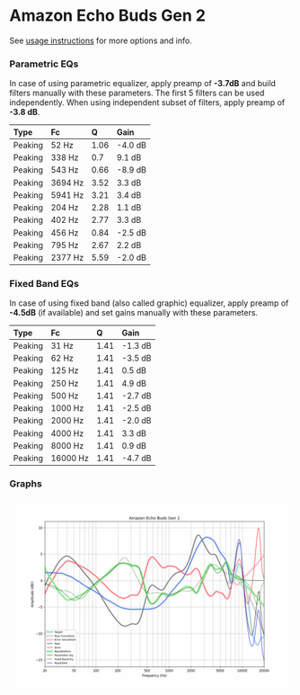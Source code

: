 # Amazon Echo Buds Gen 2
See [usage instructions](https://github.com/jaakkopasanen/AutoEq#usage) for more options and info.

### Parametric EQs
In case of using parametric equalizer, apply preamp of **-3.7dB** and build filters manually
with these parameters. The first 5 filters can be used independently.
When using independent subset of filters, apply preamp of **-3.8 dB**.

| Type    | Fc      |    Q | Gain    |
|:--------|:--------|:-----|:--------|
| Peaking | 52 Hz   | 1.06 | -4.0 dB |
| Peaking | 338 Hz  | 0.7  | 9.1 dB  |
| Peaking | 543 Hz  | 0.66 | -8.9 dB |
| Peaking | 3694 Hz | 3.52 | 3.3 dB  |
| Peaking | 5941 Hz | 3.21 | 3.4 dB  |
| Peaking | 204 Hz  | 2.28 | 1.1 dB  |
| Peaking | 402 Hz  | 2.77 | 3.3 dB  |
| Peaking | 456 Hz  | 0.84 | -2.5 dB |
| Peaking | 795 Hz  | 2.67 | 2.2 dB  |
| Peaking | 2377 Hz | 5.59 | -2.0 dB |

### Fixed Band EQs
In case of using fixed band (also called graphic) equalizer, apply preamp of **-4.5dB**
(if available) and set gains manually with these parameters.

| Type    | Fc       |    Q | Gain    |
|:--------|:---------|:-----|:--------|
| Peaking | 31 Hz    | 1.41 | -1.3 dB |
| Peaking | 62 Hz    | 1.41 | -3.5 dB |
| Peaking | 125 Hz   | 1.41 | 0.5 dB  |
| Peaking | 250 Hz   | 1.41 | 4.9 dB  |
| Peaking | 500 Hz   | 1.41 | -2.7 dB |
| Peaking | 1000 Hz  | 1.41 | -2.5 dB |
| Peaking | 2000 Hz  | 1.41 | -2.0 dB |
| Peaking | 4000 Hz  | 1.41 | 3.3 dB  |
| Peaking | 8000 Hz  | 1.41 | 0.9 dB  |
| Peaking | 16000 Hz | 1.41 | -4.7 dB |

### Graphs
![](./Amazon%20Echo%20Buds%20Gen%202.png)
